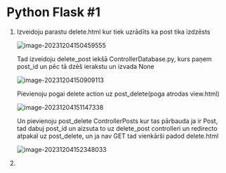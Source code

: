 # Python Flask #1

1. Izveidoju parastu delete.html kur tiek uzrādīts ka post tika izdzēsts

   ![image-20231204150459555](C:\Users\xnzza\AppData\Roaming\Typora\typora-user-images\image-20231204150459555.png)

   Tad izveidoju delete_post iekšā ControllerDatabase.py, kurs paņem post_id un pēc tā dzēš ierakstu un izvada None

   ![image-20231204150909113](C:\Users\xnzza\AppData\Roaming\Typora\typora-user-images\image-20231204150909113.png)

   Pievienoju pogai delete action uz post_delete(poga atrodas view.html)

   ![image-20231204151147338](C:\Users\xnzza\AppData\Roaming\Typora\typora-user-images\image-20231204151147338.png)

   Un pievienoju post_delete ControllerPosts kur tas pārbauda ja ir Post, tad dabuj post_id un aizsuta to uz delete_post controlleri un redirecto atpakal uz post_delete, un ja nav GET tad vienkārši padod delete.html

   ![image-20231204152348033](C:\Users\xnzza\AppData\Roaming\Typora\typora-user-images\image-20231204152348033.png)

2. 